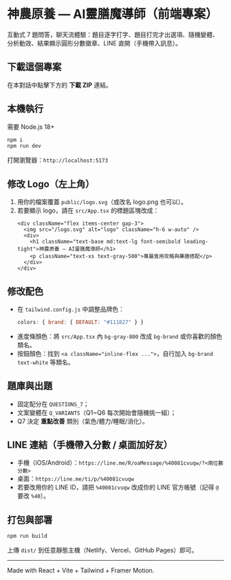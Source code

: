 # 神農原養 — AI靈膳魔導師（前端專案）

互動式 7 題問答，聊天流體驗：題目逐字打字、題目打完才出選項、隨機變體、分析動效、結果顯示圓形分數徽章、LINE 直開（手機帶入訊息）。

## 下載這個專案
在本對話中點擊下方的 **下載 ZIP** 連結。

## 本機執行
需要 Node.js 18+
```bash
npm i
npm run dev
```
打開瀏覽器：`http://localhost:5173`

## 修改 Logo（左上角）
1. 用你的檔案覆蓋 `public/logo.svg`（或改名 logo.png 也可以）。
2. 若要顯示 logo，請在 `src/App.tsx` 的標題區塊改成：
   ```tsx
   <div className="flex items-center gap-3">
     <img src="/logo.svg" alt="logo" className="h-6 w-auto" />
     <div>
       <h1 className="text-base md:text-lg font-semibold leading-tight">神農原養 — AI靈膳魔導師</h1>
       <p className="text-xs text-gray-500">專屬食用攻略與藥膳搭配</p>
     </div>
   </div>
   ```

## 修改配色
- 在 `tailwind.config.js` 中調整品牌色：
  ```js
  colors: { brand: { DEFAULT: "#111827" } }
  ```
- 進度條顏色：將 `src/App.tsx` 內 `bg-gray-800` 改成 `bg-brand` 或你喜歡的顏色類名。
- 按鈕顏色：找到 `<a className="inline-flex ...">`，自行加入 `bg-brand text-white` 等類名。

## 題庫與出題
- 固定配分在 `QUESTIONS_7`；
- 文案變體在 `Q_VARIANTS`（Q1~Q6 每次開始會隨機挑一組）；
- Q7 決定 **重點改善** 類別（氣色/體力/睡眠/消化）。

## LINE 連結（手機帶入分數 / 桌面加好友）
- 手機（iOS/Android）：`https://line.me/R/oaMessage/%40081cvuqw/?<兩位數分數>`
- 桌面：`https://line.me/ti/p/%40081cvuqw`
- 若要改用你的 LINE ID，請把 `%40081cvuqw` 改成你的 LINE 官方帳號（記得 `@` 要改 `%40`）。

## 打包與部署
```bash
npm run build
```
上傳 `dist/` 到任意靜態主機（Netlify、Vercel、GitHub Pages）即可。

---
Made with React + Vite + Tailwind + Framer Motion.
